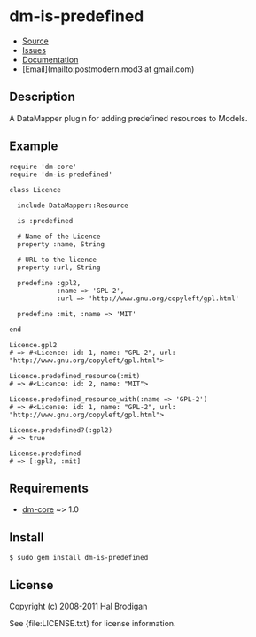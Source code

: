 # dm-is-predefined

* [Source](http://github.com/postmodern/dm-is-predefined)
* [Issues](http://github.com/postmodern/dm-is-predefined/issues)
* [Documentation](http://rubydoc.info/gems/dm-is-predefined/frames)
* [Email](mailto:postmodern.mod3 at gmail.com)

## Description

A DataMapper plugin for adding predefined resources to Models.

## Example

    require 'dm-core'
    require 'dm-is-predefined'
  
    class Licence
  
      include DataMapper::Resource

      is :predefined
    
      # Name of the Licence
      property :name, String
    
      # URL to the licence
      property :url, String
    
      predefine :gpl2,
                :name => 'GPL-2',
                :url => 'http://www.gnu.org/copyleft/gpl.html'

      predefine :mit, :name => 'MIT'
  
    end
  
    Licence.gpl2
    # => #<Licence: id: 1, name: "GPL-2", url: "http://www.gnu.org/copyleft/gpl.html">
  
    Licence.predefined_resource(:mit)
    # => #<Licence: id: 2, name: "MIT">

    License.predefined_resource_with(:name => 'GPL-2')
    # => #<License: id: 1, name: "GPL-2", url: "http://www.gnu.org/copyleft/gpl.html">

    License.predefined?(:gpl2)
    # => true

    License.predefined
    # => [:gpl2, :mit]

## Requirements

* [dm-core](http://github.com/datamapper/dm-core/) ~> 1.0

## Install

    $ sudo gem install dm-is-predefined

## License

Copyright (c) 2008-2011 Hal Brodigan

See {file:LICENSE.txt} for license information.
